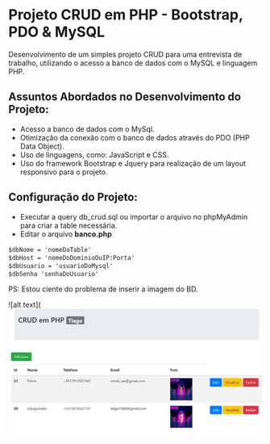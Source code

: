# Projeto CRUD em PHP - Bootstrap, PDO & MySQL

Desenvolvimento de um simples projeto CRUD para uma entrevista de trabalho, utilizando o acesso a banco de dados com o MySQL e linguagem PHP.

## Assuntos Abordados no Desenvolvimento do Projeto:

- Acesso a banco de dados com o MySql.
- Otimização da conexão com o banco de dados através do PDO (PHP Data Object).
- Uso de linguagens, como: JavaScript e CSS.
- Uso do framework Bootstrap e Jquery para realização de um layout responsivo para o projeto.

## Configuração do Projeto:

- Executar a query db_crud.sql ou importar o arquivo no phpMyAdmin para criar a table necessária.
- Editar o arquivo **banco.php** 

```
$dbNome = 'nomeDaTable' 
$dbHost = 'nomeDoDominioOuIP:Porta' 
$dbUsuario = 'usuarioDoMysql' 
$dbSenha 'senhaDoUsuario'

```


PS: Estou ciente do problema de inserir a imagem do BD.

![alt text](![alt text](https://github.com/TiagoMiranda009/CRUD-PHP/blob/master/screen-shots/cap01.JPG)